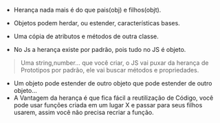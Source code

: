 


- Herança nada mais é do que pais(obj) e filhos(objt).
- Objetos podem herdar, ou estender, características bases.
- Uma cópia de atributos e métodos de outra classe.

- No Js a herança existe por padrão, pois tudo no JS é objeto.
> Uma string,number... que você criar, o JS vai puxar da herança de Prototipos por padrão, ele vai buscar métodos e propriedades.
- Um objeto pode estender de outro objeto que pode estender de outro objeto...
- A Vantagem da herança é que fica fácil a reutilização de Código, você pode usar funções criada em um lugar X e passar para seus filhos usarem, assim você não precisa recriar a função.